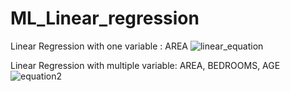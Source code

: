 # ML_Linear_regression

Linear Regression with one variable : AREA
![linear_equation](https://user-images.githubusercontent.com/54211989/146666855-de55ab53-2ddf-4c68-9ffe-ca62f80551a3.png)

Linear Regression with multiple variable: AREA, BEDROOMS, AGE
![equation2](https://user-images.githubusercontent.com/54211989/146666859-8a6793fb-7c98-4f91-820c-456378a6f255.jpg)
